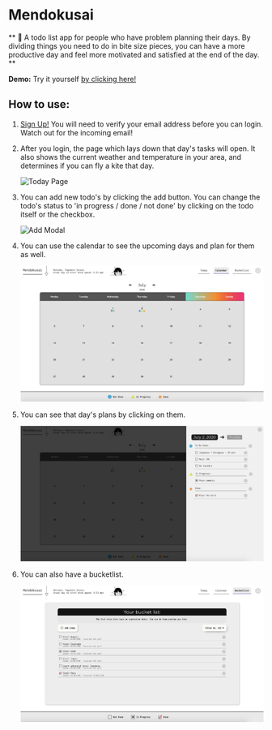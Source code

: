 # Mendokusai

** :japanese_castle: A todo list app for people who have problem planning their days. By dividing things you need to do in bite size pieces, you can have a more productive day and feel more motivated and satisfied at the end of the day. **

**Demo:** Try it yourself [by clicking here!](https://mendokusai.app)

## How to use:

1. [Sign Up!](https://mendokusai.app/signup) You will need to verify your email address before you can login. Watch out for the incoming email!

2. After you login, the page which lays down that day's tasks will open. It also shows the current weather and temperature in your area, and determines if you can fly a kite that day.

   ![Today Page](src/../client/src/assets/images/today.png)

3. You can add new todo's by clicking the add button. You can change the todo's status to 'in progress / done / not done' by clicking on the todo itself or the checkbox.

   ![Add Modal](src/../client/src/assets/images/add.png)

4. You can use the calendar to see the upcoming days and plan for them as well.

   ![Calendar](src/../client/src/assets/images/calendar.png)

5. You can see that day's plans by clicking on them.

   ![Calendar](src/../client/src/assets/images/drawer.png)

6. You can also have a bucketlist.

   ![Calendar](src/../client/src/assets/images/bucketlist.png)
